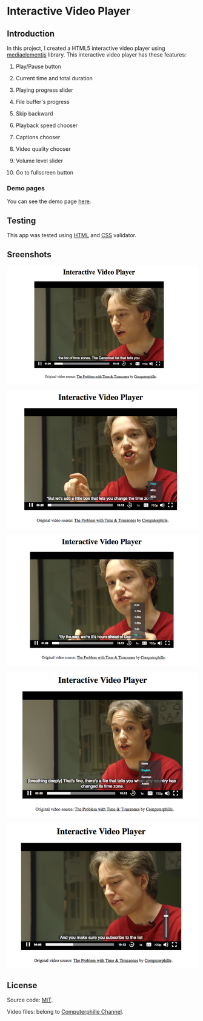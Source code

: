 # Interactive Video Player

## Introduction

In this project, I created a HTML5 interactive video player using [mediaelementjs](http://www.mediaelementjs.com/) library. This interactive video player has these features:

1. Play/Pause button

2. Current time and total duration

3. Playing progress slider

4. File buffer's progress

5. Skip backward

6. Playback speed chooser

7. Captions chooser

8. Video quality chooser

9. Volume level slider

10. Go to fullscreen button

### Demo pages

You can see the demo page [here](https://wahidyankf.github.io/interactive-video-player/).

## Testing

This app was tested using [HTML](https://validator.w3.org/) and [CSS](https://jigsaw.w3.org/css-validator/) validator.

## Sreenshots

![screenshot 1](screenshots/screenshot-1.png)

![screenshot 2](screenshots/screenshot-2.png)

![screenshot 3](screenshots/screenshot-3.png)

![screenshot 4](screenshots/screenshot-4.png)

![screenshot 5](screenshots/screenshot-5.png)

## License

Source code: [MIT](https://en.wikipedia.org/wiki/MIT_License).

Video files: belong to [Computerphille Channel](https://www.youtube.com/channel/UC9-y-6csu5WGm29I7JiwpnA).